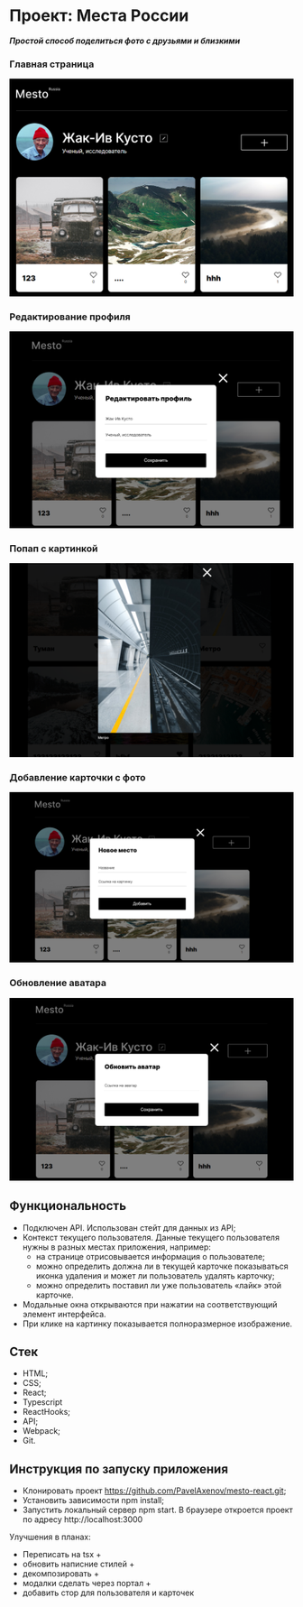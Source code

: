 # Проект: Места России

**_Простой способ поделиться фото с друзьями и близкими_**

### Главная страница
![Главная](https://github.com/PavelAxenov/mesto-react/raw/main/src/images/Scrin_1.png)

### Редактирование профиля
![Профиль](https://github.com/PavelAxenov/mesto-react/raw/main/src/images/profileNew.png)

### Попап с картинкой
![Картинка](https://github.com/PavelAxenov/mesto-react/raw/main/src/images/Metro.png)

### Добавление карточки с фото
![Добавить место](https://github.com/PavelAxenov/mesto-react/raw/main/src/images/newPlace.png)

### Обновление аватара
![Обновить аватар](https://github.com/PavelAxenov/mesto-react/raw/main/src/images/avatar.png)


## Функциональность

* Подключен API. Использован стейт для данных из API;
* Контекст текущего пользователя. Данные текущего пользователя нужны в разных местах приложения, например:
	* на странице отрисовывается информация о пользователе;
	* можно определить должна ли в текущей карточке показываться иконка   удаления и может ли пользователь удалять карточку;
	* можно определить поставил ли уже пользователь «лайк» этой карточке.
* Модальные окна открываются при нажатии на соответствующий элемент интерфейса.
* При клике на картинку показывается полноразмерное изображение.

## Стек
* HTML;
* CSS;
* React;
* Typescript
* ReactHooks;
* API;
* Webpack;
* Git.

## Инструкция по запуску приложения
* Клонировать проект https://github.com/PavelAxenov/mesto-react.git;
* Установить зависимости npm install;
* Запустить локальный сервер npm start. В браузере откроется проект по адресу http://localhost:3000


Улучшения в планах:
* Переписать на tsx +
* обновить написние стилей +
* декомпозировать +
* модалки сделать через портал +
* добавить стор для пользователя и карточек
